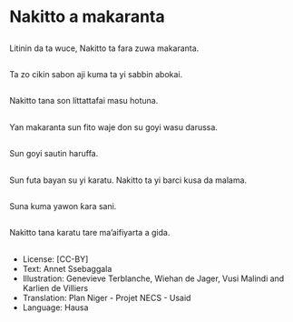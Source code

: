 # Nakitto a makaranta

##
Litinin da ta wuce,
Nakitto ta fara zuwa
makaranta.


##
Ta zo cikin sabon aji
kuma ta yi sabbin
abokai.


##
Nakitto tana son littattafai masu
hotuna.


##
Ƴan makaranta sun fito
waje don su goyi wasu
darussa.


##
Sun goyi sautin haruffa.


##
Sun futa bayan su yi
karatu.
Nakitto ta yi barci kusa
da malama.


##
Suna kuma yawon ƙara
sani.


##
Nakitto tana karatu tare
ma’aifiyarta a gida.


##
* License: [CC-BY]
* Text: Annet Ssebaggala
* Illustration: Genevieve Terblanche, Wiehan de Jager, Vusi
Malindi and Karlien de Villiers
* Translation: Plan Niger - Projet NECS - Usaid
* Language: Hausa

